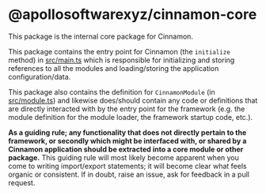 # @apollosoftwarexyz/cinnamon-core
This package is the internal core package for Cinnamon.

This package contains the entry point for Cinnamon (the `initialize` method) in [src/main.ts](src/main.ts) which is responsible for initializing and storing references to all the modules and loading/storing the application configuration/data.

This package also contains the definition for `CinnamonModule` (in [src/module.ts](src/module.ts)) and likewise does/should contain any code or definitions that are directly interacted with by the entry point for the framework (e.g. the module definition for the module loader, the framework startup code, etc.).

**As a guiding rule; any functionality that does not directly pertain to the framework, or secondly which might be interfaced with, or shared by a Cinnamon application should be extracted into a core module or other package.** This guiding rule will most likely become apparent when you come to writing import/export statements; it will become clear what feels organic or consistent. If in doubt, raise an issue, ask for feedback in a pull request.
